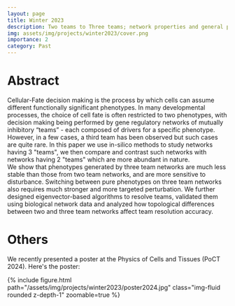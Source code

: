 ```yaml
---
layout: page
title: Winter 2023
description: Two teams to Three teams; network properties and general principles.
img: assets/img/projects/winter2023/cover.png
importance: 2
category: Past
---
```

# Abstract
Cellular-Fate decision making is the process by which cells can assume different functionally significant phenotypes. In many developmental processes, the choice of cell fate is often restricted to two phenotypes, with decision making being performed by gene regulatory networks of mutually inhibitory “teams” - each composed of drivers for a specific phenotype. However, in a few cases, a third team has been observed but such cases are quite rare. In this paper we use in-silico methods to study networks having 3 "teams", we then compare and contrast such networks with networks having 2 "teams" which are more abundant in nature. <br>
We show that phenotypes generated by three team networks are much less stable than those from two team networks, and are more sensitive to disturbance. Switching between pure phenotypes on three team networks also requires much stronger and more targeted perturbation. We further designed eigenvector-based algorithms to resolve teams, validated them using biological network data and analyzed how topological differences between two and three team networks affect team resolution accuracy.

# Others
We recently presented a poster at the Physics of Cells and Tissues (PoCT 2024). Here's the poster:
<div class="row mt-3">
    <div class="col-sm mt-3 mt-md-0">
        {% include figure.html path="/assets/img/projects/winter2023/poster2024.jpg" class="img-fluid rounded z-depth-1" zoomable=true %}
    </div>
</div>